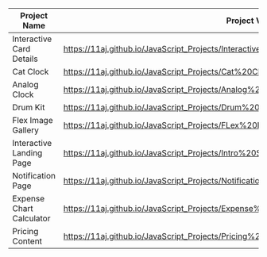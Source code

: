 | Project Name          |  Project View Link |
| ----------------------| ------------------|
| Interactive Card Details | https://11aj.github.io/JavaScript_Projects/Interactive%20Card%20Details%20Form/index.html             |
| Cat Clock                | https://11aj.github.io/JavaScript_Projects/Cat%20Clock/Cat%20Clock.html                              |
| Analog Clock             | https://11aj.github.io/JavaScript_Projects/Analog%20Clock/index.html                                 |
| Drum Kit                 | https://11aj.github.io/JavaScript_Projects/Drum%20Kit/index.html                                     |
| Flex Image Gallery       | https://11aj.github.io/JavaScript_Projects/FLex%20Image%20Gallery/index.html                         |  
| Interactive Landing Page | https://11aj.github.io/JavaScript_Projects/Intro%20Section%20With%20dropdown%20menu/index.html       | 
| Notification Page        | https://11aj.github.io/JavaScript_Projects/Notification%20Page/index.html                            |
| Expense Chart Calculator | https://11aj.github.io/JavaScript_Projects/Expense%20Chart%20Component/index.html                                    |
| Pricing Content          | https://11aj.github.io/JavaScript_Projects/Pricing%20Content%20with%20Toggle%20Button/index.html                     |
